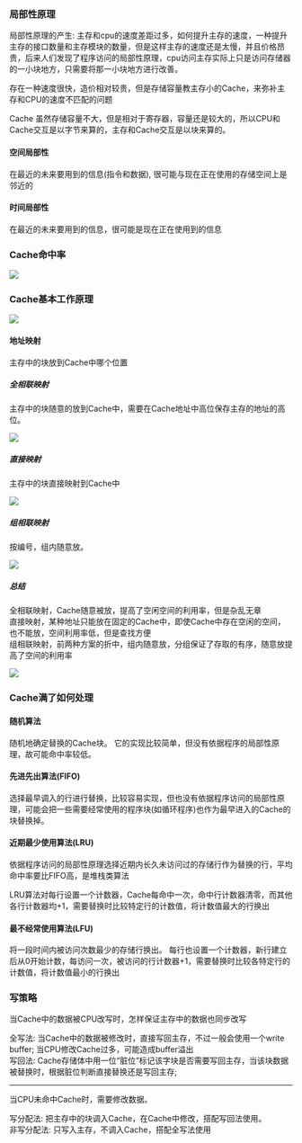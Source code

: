 

### 局部性原理

局部性原理的产生: 主存和cpu的速度差距过多，如何提升主存的速度，一种提升主存的接口数量和主存模块的数量，但是这样主存的速度还是太慢，并且价格昂贵，后来人们发现了程序访问的局部性原理，cpu访问主存实际上只是访问存储器的一小块地方，只需要将那一小块地方进行改善。

存在一种速度很快，造价相对较贵，但是存储容量教主存小的Cache，来弥补主存和CPU的速度不匹配的问题

Cache 虽然存储容量不大，但是相对于寄存器，容量还是较大的，所以CPU和Cache交互是以字节来算的，主存和Cache交互是以块来算的。

#### 空间局部性

在最近的未来要用到的信息(指令和数据), 很可能与现在正在使用的存储空间上是邻近的

#### 时间局部性

在最近的未来要用到的信息，很可能是现在正在使用到的信息

### Cache命中率

<img src="../../images/QQ截图20201208203117.png">

### Cache基本工作原理

<img src="../../images/QQ截图20201208232430.png">

#### 地址映射

主存中的块放到Cache中哪个位置

##### 全相联映射

主存中的块随意的放到Cache中，需要在Cache地址中高位保存主存的地址的高位。

<img src="../../images/QQ截图20201208232801.png">

##### 直接映射

主存中的块直接映射到Cache中

<img src="../../images/QQ截图20201208233218.png">

##### 组相联映射

按编号，组内随意放。

<img src="../../images/QQ截图20201208233418.png">

##### 总结

全相联映射，Cache随意被放，提高了空闲空间的利用率，但是杂乱无章   
直接映射，某种地址只能放在固定的Cache中，即使Cache中存在空闲的空间，也不能放，空间利用率低，但是查找方便   
组相联映射，前两种方案的折中，组内随意放，分组保证了存取的有序，随意放提高了空间的利用率

<img src="../../images/QQ截图20201208203117.png">


### Cache满了如何处理

#### 随机算法

随机地确定替换的Cache块。 它的实现比较简单，但没有依据程序的局部性原理，故可能命中率较低。

#### 先进先出算法(FIFO)

选择最早调入的行进行替换，比较容易实现，但也没有依据程序访问的局部性原理，可能会把一些需要经常使用的程序块(如循环程序)也作为最早进入的Cache的块替换掉。

#### 近期最少使用算法(LRU)

依据程序访问的局部性原理选择近期内长久未访问过的存储行作为替换的行，平均命中率要比FIFO高，是堆栈类算法

LRU算法对每行设置一个计数器，Cache每命中一次，命中行计数器清零，而其他各行计数器均+1，需要替换时比较特定行的计数值，将计数值最大的行换出

#### 最不经常使用算法(LFU)

将一段时间内被访问次数最少的存储行换出。 每行也设置一个计数器，新行建立后从0开始计数，每访问一次，被访问的行计数器+1，需要替换时比较各特定行的计数值，将计数值最小的行换出

### 写策略

当Cache中的数据被CPU改写时，怎样保证主存中的数据也同步改写

全写法: 当Cache中的数据被修改时，直接写回主存，不过一般会使用一个write buffer; 当CPU修改Cache过多，可能造成buffer溢出   
写回法: Cache存储体中用一位“脏位”标记该字块是否需要写回主存，当该块数据被替换时，根据脏位判断直接替换还是写回主存;

-------
当CPU未命中Cache时，需要修改数据。

写分配法: 把主存中的块调入Cache，在Cache中修改，搭配写回法使用。  
非写分配法: 只写入主存，不调入Cache，搭配全写法使用
